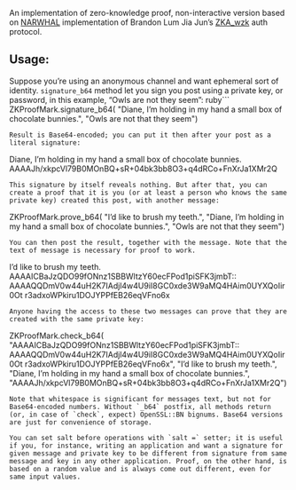 An implementation of zero-knowledge proof, non-interactive version
based on [NARWHAL](http://ojs.pythonpapers.org/index.php/tppm/article/download/155/142) implementation of Brandon Lum Jia Jun’s [ZKA_wzk](https://courses.csail.mit.edu/6.857/2014/files/15-cheu-jaffe-lin-yang-zkp-authentication.pdf) auth protocol.

## Usage:

Suppose you’re using an anonymous channel and want ephemeral sort of identity. `signature_b64` method let you sign you post using a private key, or password, in this example, “Owls are not they seem”: 
ruby```
ZKProofMark.signature_b64(
  "Diane, I’m holding in my hand a small box of chocolate bunnies.",
  "Owls are not that they seem")
```
Result is Base64-encoded; you can put it then after your post as a literal signature:
```
Diane, I’m holding in my hand a small box of chocolate bunnies.
AAAAJh/xkpcVl79B0MOnBQ+sR+04bk3bb8O3+q4dRCo+FnXrJa1XMr2Q
```
This signature by itself reveals nothing. But after that, you can create a proof that it is you (or at least a person who knows the same private key) created this post, with another message:
```
ZKProofMark.prove_b64(
  "I’d like to brush my teeth.",
  "Diane, I’m holding in my hand a small box of chocolate bunnies.",
  "Owls are not that they seem")
```
You can then post the result, together with the message. Note that the text of message is necessary for proof to work.
```
I’d like to brush my teeth.
AAAAICBaJzQDO99fONnz1SBBWltzY60ecFPod1piSFK3jmbT::
AAAAQQDmV0w44uH2K7IAdjl4w4U9iI8GC0xde3W9aMQ4HAim0UYXQoIir0Ot
r3adxoWPkiru1DOJYPPfEB26eqVFno6x

```
Anyone having the access to these two messages can prove that they are created with the same private key:

```
ZKProofMark.check_b64(
"AAAAICBaJzQDO99fONnz1SBBWltzY60ecFPod1piSFK3jmbT::
AAAAQQDmV0w44uH2K7IAdjl4w4U9iI8GC0xde3W9aMQ4HAim0UYXQoIir0Ot
r3adxoWPkiru1DOJYPPfEB26eqVFno6x", "I’d like to brush my teeth.",
"Diane, I’m holding in my hand a small box of chocolate bunnies.",
"AAAAJh/xkpcVl79B0MOnBQ+sR+04bk3bb8O3+q4dRCo+FnXrJa1XMr2Q")
```
Note that whitespace is significant for messages text, but not for Base64-encoded numbers. Without `_b64` postfix, all methods return (or, in case of `check`, expect) OpenSSL::BN bignums. Base64 versions are just for convenience of storage.

You can set salt before operations with `salt =` setter; it is useful if you, for instance, writing an application and want a signature for given message and private key to be different from signature from same message and key in any other application. Proof, on the other hand, is based on a random value and is always come out different, even for same input values.
